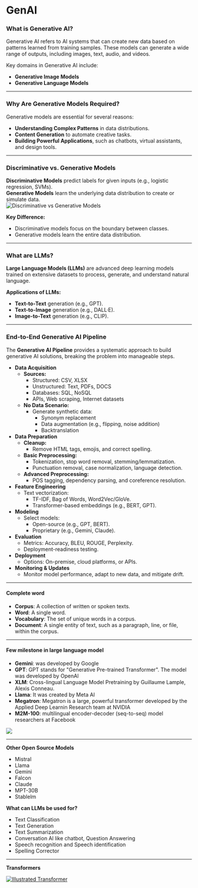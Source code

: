 
# GenAI

### **What is Generative AI?**  

Generative AI refers to AI systems that can create new data based on patterns learned from training samples. These models can generate a wide range of outputs, including images, text, audio, and videos.  

Key domains in Generative AI include:  
- **Generative Image Models**  
- **Generative Language Models**  

---

### **Why Are Generative Models Required?**  
Generative models are essential for several reasons:  
- **Understanding Complex Patterns** in data distributions.  
- **Content Generation** to automate creative tasks.  
- **Building Powerful Applications**, such as chatbots, virtual assistants, and design tools.  

---

### **Discriminative vs. Generative Models**  
**Discriminative Models** predict labels for given inputs (e.g., logistic regression, SVMs).  
**Generative Models** learn the underlying data distribution to create or simulate data.  
![Discriminative vs Generative Models](https://github.com/ParitKansal/photos/blob/main/Discriminative%20vs%20Generative%20Models.ppm)  

**Key Difference:**  
- Discriminative models focus on the boundary between classes.  
- Generative models learn the entire data distribution.  

---

### **What are LLMs?**  
**Large Language Models (LLMs)** are advanced deep learning models trained on extensive datasets to process, generate, and understand natural language.  

**Applications of LLMs:**  
- **Text-to-Text** generation (e.g., GPT).  
- **Text-to-Image** generation (e.g., DALL·E).  
- **Image-to-Text** generation (e.g., CLIP).  

---

### **End-to-End Generative AI Pipeline**  

The **Generative AI Pipeline** provides a systematic approach to build generative AI solutions, breaking the problem into manageable steps.  

- **Data Acquisition**  
  - **Sources:**  
    - Structured: CSV, XLSX  
    - Unstructured: Text, PDFs, DOCS  
    - Databases: SQL, NoSQL  
    - APIs, Web scraping, Internet datasets  
  - **No Data Scenario:**  
    - Generate synthetic data:  
      - Synonym replacement  
      - Data augmentation (e.g., flipping, noise addition)  
      - Backtranslation  
- **Data Preparation**  
  - **Cleanup:**  
    - Remove HTML tags, emojis, and correct spelling.  
  - **Basic Preprocessing:**  
    - Tokenization, stop word removal, stemming/lemmatization.  
    - Punctuation removal, case normalization, language detection.  
  - **Advanced Preprocessing:**  
    - POS tagging, dependency parsing, and coreference resolution.  
- **Feature Engineering**  
  - Text vectorization:  
    - TF-IDF, Bag of Words, Word2Vec/GloVe.  
    - Transformer-based embeddings (e.g., BERT, GPT).  
- **Modeling**  
  - Select models:  
    - Open-source (e.g., GPT, BERT).  
    - Proprietary (e.g., Gemini, Claude).  
- **Evaluation**  
  - Metrics: Accuracy, BLEU, ROUGE, Perplexity.  
  - Deployment-readiness testing.  
- **Deployment**  
  - Options: On-premise, cloud platforms, or APIs.  
- **Monitoring & Updates**  
  - Monitor model performance, adapt to new data, and mitigate drift.  
---  
#### **Complete word**
- **Corpus**: A collection of written or spoken texts.
- **Word**: A single word.
- **Vocabulary**: The set of unique words in a corpus.
- **Document**: A single entity of text, such as a paragraph, line, or file, within the corpus.

---

#### **Few milestone in large language model**
- **Gemini**: was developed by Google
- **GPT**: GPT stands for "Generative Pre-trained Transformer". The model was developed by OpenAl
- **XLM**: Cross-lingual Language Model Pretraining by Guillaume Lample, Alexis Conneau.
- **Llama**: It was created by Meta Al
- **Megatron**: Megatron is a large, powerful transformer developed by the Applied Deep Learnin Research team at NVIDIA
- **M2M-100**: multilingual encoder-decoder (seq-to-seq) model researchers at Facebook

![](https://github.com/ParitKansal/photos/blob/main/TypesOfTransformer.png)

---

**Other Open Source Models**
- Mistral
- Llama
- Gemini
- Falcon
- Claude
- MPT-30B
- Stablelm

**What can LLMs be used for?**
- Text Classification
- Text Generation
- Text Summarization
- Conversation Al like chatbot, Question Answering
- Speech recognition and Speech identification
- Spelling Corrector

---

**Transformers**

<a href="https://jalammar.github.io/illustrated-transformer/">
    <img src="https://github.com/ParitKansal/photos/blob/main/transformers.png" alt="Illustrated Transformer">
</a>

